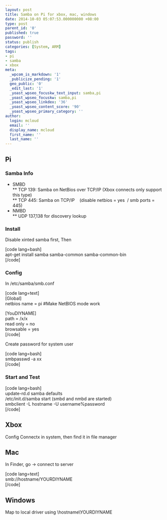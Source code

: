 ```yaml
---
layout: post
title: Samba on Pi for xbox, mac, windows
date: 2014-10-03 05:07:53.000000000 +08:00
type: post
parent_id: '0'
published: true
password: ''
status: publish
categories: [System, ARM]
tags:
- pi
- samba
- xbox
meta:
  _wpcom_is_markdown: '1'
  _publicize_pending: '1'
  geo_public: '0'
  _edit_last: '1'
  _yoast_wpseo_focuskw_text_input: samba,pi
  _yoast_wpseo_focuskw: samba,pi
  _yoast_wpseo_linkdex: '36'
  _yoast_wpseo_content_score: '90'
  _yoast_wpseo_primary_category: ''
author:
  login: mcloud
  email: ''
  display_name: mcloud
  first_name: ''
  last_name: ''
---
```

<h2>Pi</h2>
<h3>Samba Info</h3>
<ul>
<li>SMBD<br />
** TCP 139: Samba on NetBios over TCP/IP (Xbox connects only support this type)<br />
** TCP 445: Samba on TCP/IP    (disable netbios = yes  / smb ports = 445)</li>
<li>NMBD<br />
** UDP 137,138 for discovery lookup</li>
</ul>
<h3>Install</h3>
<p>Disable xinted samba first, Then</p>
<p>[code lang=bash]<br />
apt-get install samba samba-common samba-common-bin<br />
[/code]</p>
<h3>Config</h3>
<p>In /etc/samba/smb.conf</p>
<p>[code lang=text]<br />
[Global]<br />
netbios name = pi #Make NetBIOS mode work</p>
<p>[YouDIYNAME]<br />
path = /x/x<br />
read only = no<br />
browsable = yes<br />
[/code]</p>
<p>Create password for system user</p>
<p>[code lang=bash]<br />
smbpasswd -a xx<br />
[/code]</p>
<h3>Start and Test</h3>
<p>[code lang=bash]<br />
update-rd.d samba defaults<br />
/etc/init.d/samba start (smbd and nmbd are started)<br />
smbclient -L hostname -U username%password<br />
[/code]</p>
<h2>Xbox</h2>
<p>Config Connectx in system, then find it in file manager</p>
<h2>Mac</h2>
<p>In Finder, go -&gt; connect to server</p>
<p>[code lang=text]<br />
smb://hostname/YOURDIYNAME<br />
[/code]</p>
<h2>Windows</h2>
<p>Map to local driver using \hostname\YOURDIYNAME</p>
